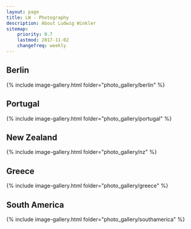 ```yaml
---
layout: page
title: LW - Photography
description: About Ludwig Winkler
sitemap:
    priority: 0.7
    lastmod: 2017-11-02
    changefreq: weekly
---
```


## Berlin
{% include image-gallery.html folder="photo_gallery/berlin" %}

## Portugal
{% include image-gallery.html folder="photo_gallery/portugal" %}

## New Zealand
{% include image-gallery.html folder="photo_gallery/nz" %}

## Greece
{% include image-gallery.html folder="photo_gallery/greece" %}

## South America
{% include image-gallery.html folder="photo_gallery/southamerica" %}